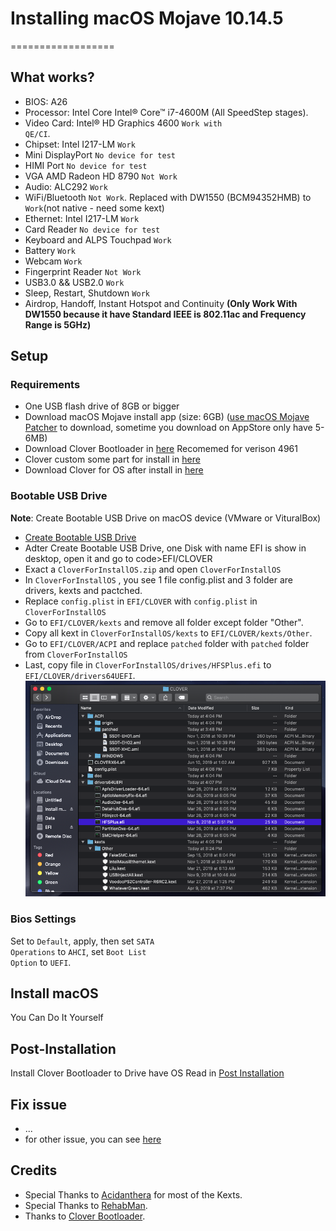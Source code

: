 # Installing macOS Mojave 10.14.5
==================
## What works?
- BIOS: A26
- Processor: Intel Core Intel® Core™ i7-4600M (All SpeedStep stages).
- Video Card: Intel® HD Graphics 4600 <code>Work with QE/CI</code>.
- Chipset: Intel I217-LM <code>Work</code>
- Mini DisplayPort <code>No device for test</code>
- HIMI Port <code>No device for test</code>
- VGA AMD Radeon HD 8790 <code>Not Work</code>
- Audio: ALC292 <code>Work</code>
- WiFi/Bluetooth <code>Not Work</code>. Replaced with DW1550 (BCM94352HMB)  to <code>Work</code>(not native - need some kext)
- Ethernet: Intel I217-LM <code>Work</code>
- Card Reader  <code>No device for test</code>
- Keyboard and ALPS Touchpad <code>Work</code>
- Battery <code>Work</code>
- Webcam <code>Work</code>
- Fingerprint Reader <code>Not Work</code>
- USB3.0 && USB2.0 <code>Work</code>
- Sleep, Restart, Shutdown <code>Work</code>
- Airdrop, Handoff, Instant Hotspot and Continuity <strong>(Only Work With DW1550 because it have Standard IEEE is 802.11ac and Frequency Range is 5GHz)</strong>
## Setup
### Requirements
- One USB flash drive of 8GB or bigger
- Download macOS Mojave install app (size: 6GB) ([use macOS Mojave Patcher](http://dosdude1.com/mojave/) to download, sometime you download on AppStore only have 5-6MB)
- Download Clover Bootloader in [here](https://sourceforge.net/projects/cloverefiboot/) Recomemed for verison 4961
- Clover custom some part for install in [here](https://github.com/ngdanghau/DELL-latitude-E6540-macOS/releases/tag/v1.0)
- Download Clover for OS after install in [here](https://github.com/ngdanghau/DELL-latitude-E6540-macOS/releases/tag/v2.4k-r4961)

### Bootable USB Drive
<strong>Note</strong>: Create Bootable USB Drive on macOS device (VMware or VituralBox)
- [Create Bootable USB Drive](https://github.com/ngdanghau/DELL-latitude-E6540-macOS/wiki/Create-Bootable-USB-Drive)
- Adter Create Bootable USB Drive, one Disk with name EFI is show in desktop, open it and go to code>EFI/CLOVER</code>
- Exact a <code>CloverForInstallOS.zip</code> and open <code>CloverForInstallOS</code> 
- In <code>CloverForInstallOS</code> , you see 1 file config.plist and 3 folder are drivers, kexts and pactched.
- Replace <code>config.plist</code> in <code>EFI/CLOVER</code> with <code>config.plist</code> in <code>CloverForInstallOS</code> 
- Go to <code>EFI/CLOVER/kexts</code> and remove all folder except folder "Other".
- Copy all kext in <code>CloverForInstallOS/kexts</code> to <code>EFI/CLOVER/kexts/Other</code>.
- Go to <code>EFI/CLOVER/ACPI</code> and replace <code>patched</code> folder with <code>patched</code> folder from <code>CloverForInstallOS</code>
- Last, copy file in <code>CloverForInstallOS/drives/HFSPlus.efi</code> to <code>EFI/CLOVER/drivers64UEFI</code>.
![Clover](https://raw.githubusercontent.com/ngdanghau/DELL-latitude-E6540-macOS/master/screenshots/Clover.png)
### Bios Settings
Set to <code>Default</code>, apply, then set <code>SATA Operations</code> to <code>AHCI</code>, set <code>Boot List Option</code> to <code>UEFI</code>.

## Install macOS
You Can Do It Yourself

## Post-Installation
Install Clover Bootloader to Drive have OS
Read in [Post Installation](https://github.com/ngdanghau/DELL-latitude-E6540-macOS/wiki/Post-Installation)

## Fix issue
- ...
- for other issue, you can see [here](https://github.com/ngdanghau/DELL-latitude-E6540-macOS/issues)

## Credits
- Special Thanks to [Acidanthera](https://github.com/acidanthera) for most of the Kexts.
- Special Thanks to [RehabMan](https://github.com/RehabMan).
- Thanks to [Clover Bootloader](https://sourceforge.net/projects/cloverefiboot/).
